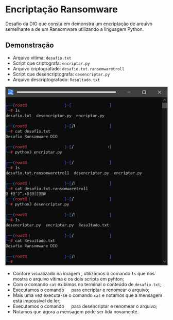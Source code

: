 # Encriptação Ransomware
Desafio da DIO que consta em demonstra um encriptação de arquivo semelhante a de um Ransomware utilizando a linguagem Python.


## Demonstração
- Arquivo vitima: ``` desafio.txt ```
- Script que criptografa: ``` encriptar.py ```
- Arquivo criptografado: ``` desafio.txt.ransomwaretroll ```
- Script que desencriptografa: ``` desencriptar.py ```
- Arquivo descriptografado: ``` Resultado.txt ```


![Alt text](./Encrip_Decript.png "Optional title")

- Confore visualizado na imagem , utilizamos o comando ``` ls ``` que nos mostra o arquivo vítima e os dois scripts em pyhton;
- Com o comando ``` cat ``` exibimos no terminal o conteúdo de ``` desafio.txt ```;
- Executamos o comando ```  ``` para encriptar e renomear o arquivo;
- Mais uma vez executa-se o comando ``` cat ``` e notamos que a mensagem está impossível de ler;
- Executamos o comando ```  ``` para desencriptar e renomear o arquivo;
- Notamos que agora a mensagem pode ser lida novamente.
